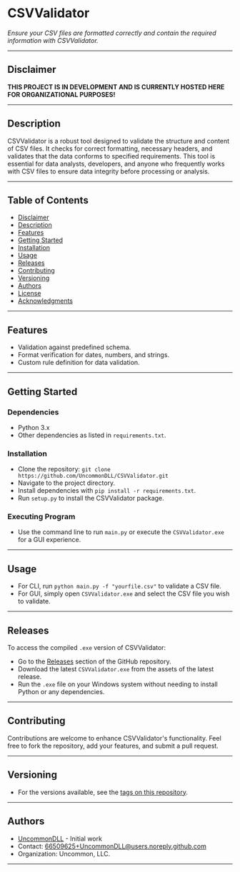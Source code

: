 # CSVValidator
*Ensure your CSV files are formatted correctly and contain the required information with CSVValidator.*

---

## Disclaimer
**THIS PROJECT IS IN DEVELOPMENT AND IS CURRENTLY HOSTED HERE FOR ORGANIZATIONAL PURPOSES!**

---

## Description
CSVValidator is a robust tool designed to validate the structure and content of CSV files. It checks for correct formatting, necessary headers, and validates that the data conforms to specified requirements. This tool is essential for data analysts, developers, and anyone who frequently works with CSV files to ensure data integrity before processing or analysis.

---

## Table of Contents
- [Disclaimer](#disclaimer)
- [Description](#description)
- [Features](#features)
- [Getting Started](#getting-started)
- [Installation](#installation)
- [Usage](#usage)
- [Releases](#releases)
- [Contributing](#contributing)
- [Versioning](#versioning)
- [Authors](#authors)
- [License](#license)
- [Acknowledgments](#acknowledgments)

---

## Features
- Validation against predefined schema.
- Format verification for dates, numbers, and strings.
- Custom rule definition for data validation.

---

## Getting Started

### Dependencies
- Python 3.x
- Other dependencies as listed in `requirements.txt`.

### Installation
- Clone the repository: `git clone https://github.com/UncommonDLL/CSVValidator.git`
- Navigate to the project directory.
- Install dependencies with `pip install -r requirements.txt`.
- Run `setup.py` to install the CSVValidator package.

### Executing Program
- Use the command line to run `main.py` or execute the `CSVValidator.exe` for a GUI experience.

---

## Usage
- For CLI, run `python main.py -f "yourfile.csv"` to validate a CSV file.
- For GUI, simply open `CSVValidator.exe` and select the CSV file you wish to validate.

---

## Releases
To access the compiled `.exe` version of CSVValidator:
- Go to the [Releases](https://github.com/UncommonDLL/CSVValidator/releases) section of the GitHub repository.
- Download the latest `CSVValidator.exe` from the assets of the latest release.
- Run the `.exe` file on your Windows system without needing to install Python or any dependencies.

---

## Contributing
Contributions are welcome to enhance CSVValidator's functionality. Feel free to fork the repository, add your features, and submit a pull request.

---

## Versioning
- For the versions available, see the [tags on this repository](https://github.com/UncommonDLL/CSVValidator/tags).

---

## Authors
- [UncommonDLL](https://github.com/UncommonDLL) - Initial work
- Contact: 66509625+UncommonDLL@users.noreply.github.com
- Organization: Uncommon, LLC.

---